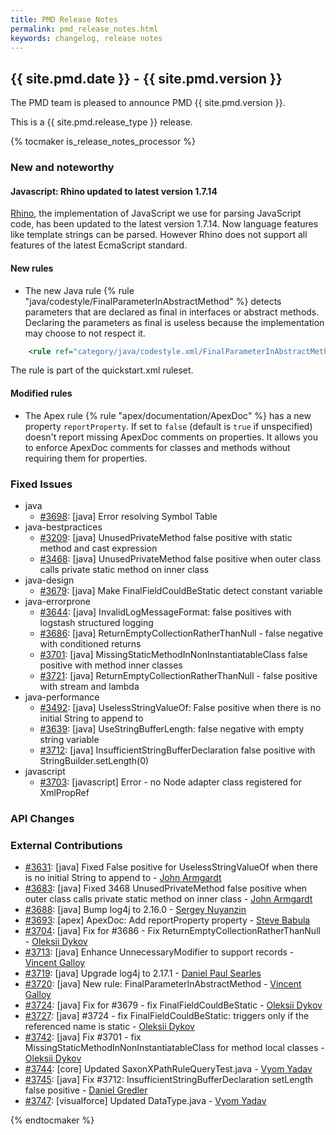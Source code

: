 ```yaml
---
title: PMD Release Notes
permalink: pmd_release_notes.html
keywords: changelog, release notes
---
```


## {{ site.pmd.date }} - {{ site.pmd.version }}

The PMD team is pleased to announce PMD {{ site.pmd.version }}.

This is a {{ site.pmd.release_type }} release.

{% tocmaker is_release_notes_processor %}

### New and noteworthy

#### Javascript: Rhino updated to latest version 1.7.14

[Rhino](https://github.com/mozilla/rhino), the implementation of JavaScript we use
for parsing JavaScript code, has been updated to the latest version 1.7.14.
Now language features like template strings can be parsed. However Rhino does
not support all features of the latest EcmaScript standard.

#### New rules

*   The new Java rule {% rule "java/codestyle/FinalParameterInAbstractMethod" %} detects parameters that are
    declared as final in interfaces or abstract methods. Declaring the parameters as final is useless
    because the implementation may choose to not respect it.

```xml
    <rule ref="category/java/codestyle.xml/FinalParameterInAbstractMethod" />
```

   The rule is part of the quickstart.xml ruleset.

#### Modified rules

*   The Apex rule {% rule "apex/documentation/ApexDoc" %} has a new property `reportProperty`.
    If set to `false` (default is `true` if unspecified) doesn't report missing ApexDoc comments on properties.
    It allows you to enforce ApexDoc comments for classes and methods without requiring them for properties.

### Fixed Issues

*   java
    *   [#3698](https://github.com/pmd/pmd/issues/3698): \[java] Error resolving Symbol Table
*   java-bestpractices
    *   [#3209](https://github.com/pmd/pmd/issues/3209): \[java] UnusedPrivateMethod false positive with static method and cast expression
    *   [#3468](https://github.com/pmd/pmd/issues/3468): \[java] UnusedPrivateMethod false positive when outer class calls private static method on inner class
*   java-design
    *   [#3679](https://github.com/pmd/pmd/issues/3679): \[java] Make FinalFieldCouldBeStatic detect constant variable
*   java-errorprone
    *   [#3644](https://github.com/pmd/pmd/issues/3644): \[java] InvalidLogMessageFormat: false positives with logstash structured logging
    *   [#3686](https://github.com/pmd/pmd/issues/3686): \[java] ReturnEmptyCollectionRatherThanNull - false negative with conditioned returns
    *   [#3701](https://github.com/pmd/pmd/issues/3701): \[java] MissingStaticMethodInNonInstantiatableClass false positive with method inner classes
    *   [#3721](https://github.com/pmd/pmd/issues/3721): \[java] ReturnEmptyCollectionRatherThanNull - false positive with stream and lambda
*   java-performance
    *   [#3492](https://github.com/pmd/pmd/issues/3492): \[java] UselessStringValueOf: False positive when there is no initial String to append to
    *   [#3639](https://github.com/pmd/pmd/issues/3639): \[java] UseStringBufferLength: false negative with empty string variable
    *   [#3712](https://github.com/pmd/pmd/issues/3712): \[java] InsufficientStringBufferDeclaration false positive with StringBuilder.setLength(0)
*   javascript
    *   [#3703](https://github.com/pmd/pmd/issues/3703): \[javascript] Error - no Node adapter class registered for XmlPropRef

### API Changes

### External Contributions

*   [#3631](https://github.com/pmd/pmd/pull/3631): \[java] Fixed False positive for UselessStringValueOf when there is no initial String to append to - [John Armgardt](https://github.com/johnra2)
*   [#3683](https://github.com/pmd/pmd/pull/3683): \[java] Fixed 3468 UnusedPrivateMethod false positive when outer class calls private static method on inner class - [John Armgardt](https://github.com/johnra2)
*   [#3688](https://github.com/pmd/pmd/pull/3688): \[java] Bump log4j to 2.16.0 - [Sergey Nuyanzin](https://github.com/snuyanzin)
*   [#3693](https://github.com/pmd/pmd/pull/3693): \[apex] ApexDoc: Add reportProperty property - [Steve Babula](https://github.com/babula)
*   [#3704](https://github.com/pmd/pmd/pull/3704): \[java] Fix for #3686 - Fix ReturnEmptyCollectionRatherThanNull - [Oleksii Dykov](https://github.com/dykov)
*   [#3713](https://github.com/pmd/pmd/pull/3713): \[java] Enhance UnnecessaryModifier to support records - [Vincent Galloy](https://github.com/vgalloy)
*   [#3719](https://github.com/pmd/pmd/pull/3719): \[java] Upgrade log4j to 2.17.1 - [Daniel Paul Searles](https://github.com/squaresurf)
*   [#3720](https://github.com/pmd/pmd/pull/3720): \[java] New rule: FinalParameterInAbstractMethod - [Vincent Galloy](https://github.com/vgalloy)
*   [#3724](https://github.com/pmd/pmd/pull/3724): \[java] Fix for #3679 - fix FinalFieldCouldBeStatic - [Oleksii Dykov](https://github.com/dykov)
*   [#3727](https://github.com/pmd/pmd/pull/3727): \[java] #3724 - fix FinalFieldCouldBeStatic: triggers only if the referenced name is static - [Oleksii Dykov](https://github.com/dykov)
*   [#3742](https://github.com/pmd/pmd/pull/3742): \[java] Fix #3701 - fix MissingStaticMethodInNonInstantiatableClass for method local classes - [Oleksii Dykov](https://github.com/dykov)
*   [#3744](https://github.com/pmd/pmd/pull/3744): \[core] Updated SaxonXPathRuleQueryTest.java - [Vyom Yadav](https://github.com/Vyom-Yadav)
*   [#3745](https://github.com/pmd/pmd/pull/3745): \[java] Fix #3712: InsufficientStringBufferDeclaration setLength false positive - [Daniel Gredler](https://github.com/gredler)
*   [#3747](https://github.com/pmd/pmd/pull/3747): \[visualforce] Updated DataType.java - [Vyom Yadav](https://github.com/Vyom-Yadav)

{% endtocmaker %}


